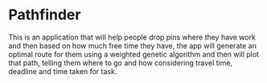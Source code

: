 # Pathfinder
This is an application that will help people drop pins where they have work and then based on how much free time they have, the app will generate an optimal route for them using a weighted genetic algorithm and then will plot that path, telling them where to go and how considering travel time, deadline and time taken for task.
